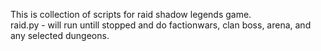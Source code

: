 This is collection of scripts for raid shadow legends game. <br>
raid.py - will run untill stopped and do factionwars, clan boss, arena, and any selected dungeons.
